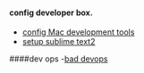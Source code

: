 #### config developer box.

- [config Mac development tools](http://www.josebrowne.com/from-windows-to-mac-dev.html)
- [setup sublime text2](http://drewbarontini.com/setup/sublime-text/)


####dev ops
-[bad devops](http://jeffknupp.com/blog/2014/04/15/how-devops-is-killing-the-developer/)
